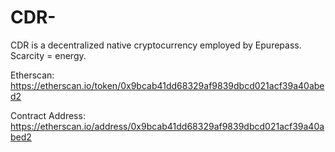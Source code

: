 # CDR-
 CDR is a decentralized native cryptocurrency employed by Epurepass. 
 Scarcity = energy.

 Etherscan: https://etherscan.io/token/0x9bcab41dd68329af9839dbcd021acf39a40abed2
 
 Contract Address:
https://etherscan.io/address/0x9bcab41dd68329af9839dbcd021acf39a40abed2 

